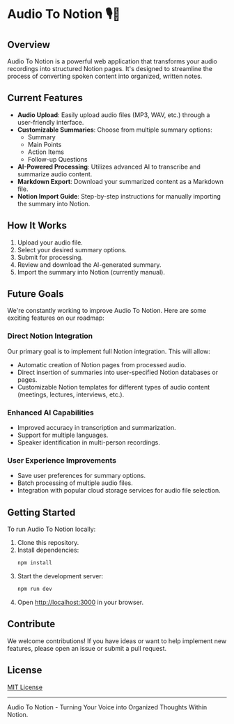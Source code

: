 # Audio To Notion 🎙️📝

## Overview

Audio To Notion is a powerful web application that transforms your audio recordings into structured Notion pages. It's designed to streamline the process of converting spoken content into organized, written notes.

## Current Features

- **Audio Upload**: Easily upload audio files (MP3, WAV, etc.) through a user-friendly interface.
- **Customizable Summaries**: Choose from multiple summary options:
  - Summary
  - Main Points
  - Action Items
  - Follow-up Questions
- **AI-Powered Processing**: Utilizes advanced AI to transcribe and summarize audio content.
- **Markdown Export**: Download your summarized content as a Markdown file.
- **Notion Import Guide**: Step-by-step instructions for manually importing the summary into Notion.

## How It Works

1. Upload your audio file.
2. Select your desired summary options.
3. Submit for processing.
4. Review and download the AI-generated summary.
5. Import the summary into Notion (currently manual).

## Future Goals

We're constantly working to improve Audio To Notion. Here are some exciting features on our roadmap:

### Direct Notion Integration

Our primary goal is to implement full Notion integration. This will allow:

- Automatic creation of Notion pages from processed audio.
- Direct insertion of summaries into user-specified Notion databases or pages.
- Customizable Notion templates for different types of audio content (meetings, lectures, interviews, etc.).

### Enhanced AI Capabilities

- Improved accuracy in transcription and summarization.
- Support for multiple languages.
- Speaker identification in multi-person recordings.

### User Experience Improvements

- Save user preferences for summary options.
- Batch processing of multiple audio files.
- Integration with popular cloud storage services for audio file selection.

## Getting Started

To run Audio To Notion locally:

1. Clone this repository.
2. Install dependencies:
   ```bash
   npm install
   ```
3. Start the development server:
   ```bash
   npm run dev
   ```
4. Open [http://localhost:3000](http://localhost:3000) in your browser.

## Contribute

We welcome contributions! If you have ideas or want to help implement new features, please open an issue or submit a pull request.

## License

[MIT License](LICENSE)

---

Audio To Notion - Turning Your Voice into Organized Thoughts Within Notion.
